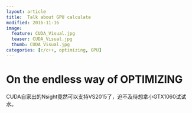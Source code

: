 ```yaml
---
layout: article
title:  Talk about GPU calculate
modified: 2016-11-16
image:
  feature: CUDA_Visual.jpg
  teaser: CUDA_Visual.jpg
  thumb: CUDA_Visual.jpg
categories: [c/c++, optimizing, GPU]
---
```


# On the endless way of OPTIMIZING

CUDA自家出的Nsight竟然可以支持VS2015了，迫不及待想拿小GTX1060试试水。